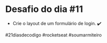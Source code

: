 # Desafio do dia #11

+ Crie o layout de um formulário de login. ✔️

#21diasdecodigo #rocketseat #soumarmiteiro